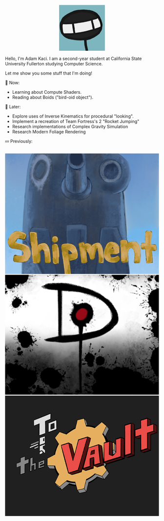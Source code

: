 <div align="center">
<img src="Stickguy.png" width="150">
</div>

Hello, I'm Adam Kaci.
I am a second-year student at California State University Fullerton studying Computer Science.

Let me show you some stuff that I'm doing!

:speech_balloon: Now:
- Learning about Compute Shaders.
- Reading about Boids ("bird-oid object").

:thought_balloon: Later:
- Explore uses of Inverse Kinematics for procedural "looking".
- Implement a recreation of Team Fortress's 2 "Rocket Jumping"
- Research implementations of Complex Gravity Simulation
- Research Modern Foliage Rendering

:zzz: Previously:

</br>

<div align = "center">
<a href="https://github.com/Adam101k/Unity-Shipment"><img src="ShipmentImg.png"></a>
  <a href="https://stickguy101.itch.io/disquietude"><img src = "DisquietudeImg.png"></a></br>
<a href="https://stickguy101.itch.io/to-the-vault"><img src = "ToTheVaultImg.png"></a></br>

